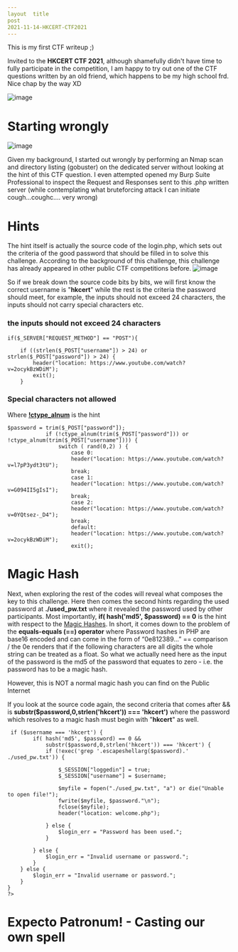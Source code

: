 ```yaml
---
layout	title
post
2021-11-14-HKCERT-CTF2021
---
```


This is my first CTF writeup ;)

Invited to the **HKCERT CTF 2021**, although shamefully didn't have time to fully participate in the competition, I am happy to try out one of the CTF questions written by an old friend, which happens to be my high school frd. Nice chap by the way XD

![image](https://user-images.githubusercontent.com/94167587/141699878-49579dcd-dd73-44b1-8596-f664d2fe7e0d.png)



# Starting wrongly

![image](https://user-images.githubusercontent.com/94167587/141700134-cc95a816-959c-44fb-a775-fa301abf658b.png)


Given my background, I started out wrongly by performing an Nmap scan and directory listing (gobuster) on the dedicated server without looking at the hint of this CTF question. I even attempted opened my Burp Suite Professional to inspect the Request and Responses sent to this .php written server (while contemplating what bruteforcing attack I can initiate cough...coughc.... very wrong) 

# Hints

The hint itself is actually the source code of the login.php, which sets out the criteria of the good password that should be filled in to solve this challenge. According to the background of this challenge, this challenge has already appeared in other public CTF competitions before. 
![image](https://user-images.githubusercontent.com/94167587/141700302-1c35acb5-7ab3-444c-9e72-97b7a259b0f0.png)


So if we break down the source code bits by bits, we will first know the correct username is "**hkcert**" while the rest is the criteria the password should meet, for example, the inputs should not exceed 24 characters, the inputs should not carry special characters etc. 

### the inputs should not exceed 24 characters
```
if($_SERVER["REQUEST_METHOD"] == "POST"){

    if ((strlen($_POST["username"]) > 24) or strlen($_POST["password"]) > 24) {
        header("location: https://www.youtube.com/watch?v=2ocykBzWDiM");
        exit();
    }
```

### Special characters not allowed 
Where [**!ctype_alnum**](https://www.php.net/manual/en/function.ctype-alnum.php) is the hint 
```
$password = trim($_POST["password"]);
            if (!ctype_alnum(trim($_POST["password"])) or !ctype_alnum(trim($_POST["username"]))) {
                switch ( rand(0,2) ) {
                    case 0:
                    header("location: https://www.youtube.com/watch?v=l7pP3ydt3tU");
                    break;
                    case 1:
                    header("location: https://www.youtube.com/watch?v=G094II5gIsI");
                    break;
                    case 2:
                    header("location: https://www.youtube.com/watch?v=0YQtsez-_D4");
                    break;
                    default:
                    header("location: https://www.youtube.com/watch?v=2ocykBzWDiM");
                    exit();
```
# Magic Hash
Next, when exploring the rest of the codes will reveal what composes the key to this challenge.
Here then comes the second hints regarding the used password at **./used_pw.txt** where it revealed the password used by other participants. 
Most importantly,  **if( hash('md5', $password) == 0** is the hint with respect to the [Magic Hashes](https://www.whitehatsec.com/blog/magic-hashes/). In short, it comes down to the problem of the **equals-equals (==) operator** where Password hashes in PHP are base16 encoded and can come in the form of “0e812389…”  == comparison / the 0e renders that if the following characters are all digits the whole string can be treated as a float. So what we actually need here as the input of the password is the md5 of the password that equates to zero - i.e. the password has to be a magic hash.

However, this is NOT a normal magic hash you can find on the Public Internet

If you look at the source code again, the second criteria that comes after && is **substr($password,0,strlen('hkcert')) === 'hkcert')** where the password which resolves to a magic hash must begin with "**hkcert**" as well.
```
 if ($username === 'hkcert') {
        if( hash('md5', $password) == 0 &&
            substr($password,0,strlen('hkcert')) === 'hkcert') {
            if (!exec('grep '.escapeshellarg($password).' ./used_pw.txt')) {

                $_SESSION["loggedin"] = true;
                $_SESSION["username"] = $username;

                $myfile = fopen("./used_pw.txt", "a") or die("Unable to open file!");
                fwrite($myfile, $password."\n");
                fclose($myfile);
                header("location: welcome.php");

            } else {
                $login_err = "Password has been used.";
            }

        } else {
            $login_err = "Invalid username or password.";
        }
    } else {
        $login_err = "Invalid username or password.";
    }
}
?>
```
# Expecto Patronum! - Casting our own spell


